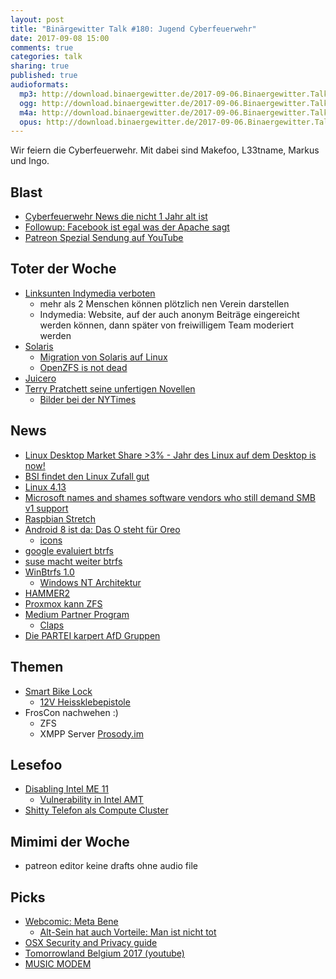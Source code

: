 ```yaml
---
layout: post
title: "Binärgewitter Talk #180: Jugend Cyberfeuerwehr"
date: 2017-09-08 15:00
comments: true
categories: talk
sharing: true
published: true
audioformats:
  mp3: http://download.binaergewitter.de/2017-09-06.Binaergewitter.Talk.180.mp3
  ogg: http://download.binaergewitter.de/2017-09-06.Binaergewitter.Talk.180.ogg
  m4a: http://download.binaergewitter.de/2017-09-06.Binaergewitter.Talk.180.m4a
  opus: http://download.binaergewitter.de/2017-09-06.Binaergewitter.Talk.180.opus
---
```

Wir feiern die Cyberfeuerwehr. Mit dabei sind Makefoo, L33tname, Markus und Ingo.

## Blast
- [Cyberfeuerwehr News die nicht 1 Jahr alt ist](https://www.heise.de/newsticker/meldung/Hacken-fuer-die-Guten-De-Maiziere-regt-Cyber-Feuerwehr-an-3801585.html)
- [Followup: Facebook ist egal was der Apache sagt](http://www.linux-magazin.de/content/view/full/113484)
- [Patreon Spezial Sendung auf YouTube](https://youtu.be/xM9nN3bVvYI)

## Toter der Woche

- [Linksunten Indymedia verboten](https://netzpolitik.org/2017/wahlkampfmanoever-innenminister-verbietet-linksunten-indymedia-org/)
    - mehr als 2 Menschen können plötzlich nen Verein darstellen
    - Indymedia: Website, auf der auch anonym Beiträge eingereicht werden können, dann später von freiwilligem Team moderiert werden
- [Solaris](https://www.heise.de/ix/meldung/Oracle-feuert-SPARC-und-Solaris-Entwickler-3820643.html)
  * [Migration von Solaris auf Linux](http://www.brendangregg.com/blog/2017-09-05/solaris-to-linux-2017.html)
  * [OpenZFS is not dead](https://twitter.com/OpenZFS/status/905166860588523520)
- [Juicero](https://www.heise.de/newsticker/meldung/Juicero-Kein-Saft-mehr-3820641.html)
- [Terry Pratchett seine unfertigen Novellen](
https://news.slashdot.org/story/17/09/02/0147203/terry-pratchetts-hard-drive-destroyed-by-steamroller?utm_source=rss1.0mainlinkanon&utm_medium=feed)
  * [Bilder bei der NYTimes](https://www.nytimes.com/2017/08/30/books/terry-pratchett-steamroller-unpublished-work.html)

## News
- [Linux Desktop Market Share >3% - Jahr des Linux auf dem Desktop is now!](
https://www.netmarketshare.com/operating-system-market-share.aspx?qprid=9&qpcustomb=0&qpsp=200&qpnp=25&qptimeframe=M)
- [BSI findet den Linux Zufall gut](http://www.pro-linux.de/news/1/25107/bsi-best%C3%A4tigt-sicherheit-des-linux-zufallsgenerators.html)
- [Linux 4.13](https://www.heise.de/ct/artikel/Die-Neuerungen-von-Linux-4-13-3771362.html)
- [Microsoft names and shames software vendors who still demand SMB v1 support](https://mspoweruser.com/microsoft-names-shames-software-vendors-still-demand-smb-v1-support/)
- [Raspbian Stretch](https://www.raspberrypi.org/blog/raspbian-stretch/)
- [Android 8 ist da: Das O steht für Oreo](https://www.heise.de/newsticker/meldung/Android-8-ist-da-Das-O-steht-fuer-Oreo-3796667.html)
  * [icons](https://twitter.com/Xabber_XMPP/status/904827955720937473)
- [google evaluiert btrfs](https://www.pro-linux.de/news/1/25063/google-evaluiert-btrfs-f%C3%BCr-android.html)
- [suse macht weiter btrfs](http://www.pro-linux.de/news/1/25082/suse-setzt-weiterhin-auf-btrfs.html)
- [WinBtrfs 1.0](https://github.com/maharmstone/btrfs/tree/v1.0)
  * [Windows NT Architektur](https://upload.wikimedia.org/wikipedia/commons/5/5d/Windows_2000_architecture.svg)
- [HAMMER2](http://lists.dragonflybsd.org/pipermail/users/2017-August/313558.html)
- [Proxmox kann ZFS](https://www.heise.de/ix/meldung/ZFS-und-Debian-9-Proxmox-VE-5-0-ueberzeugt-im-Test-3813719.html)
- [Medium Partner Program](https://help.medium.com/hc/en-us/articles/115011694187-Medium-Partner-Program-FAQ)
  * [Claps](https://help.medium.com/hc/en-us/articles/115011350967-Claps)
- [Die PARTEI karpert AfD Gruppen](https://m.abendblatt.de/politik/article211796479/Die-Partei-kapert-und-veraendert-31-geheime-AfD-Gruppen.html)


## Themen
- [Smart Bike Lock](http://ilockit.bike/)
  * [12V Heissklebepistole](https://www.aliexpress.com/item/30W-Hot-Melt-Glue-Gun-With-XT60-Plug-For-RC-Models-Outfield-3S-12V-Heater-Heating/32830487017.html)
- FrosCon nachwehen :)
  * ZFS
  * XMPP Server [Prosody.im](https://prosody.im)


## Lesefoo
- [Disabling Intel ME 11](http://blog.ptsecurity.com/2017/08/disabling-intel-me.html)
  * [Vulnerability in Intel AMT](https://www.theregister.co.uk/2017/05/01/intel_amt_me_vulnerability/)
- [Shitty Telefon als Compute Cluster](https://www.usenix.org/conference/hotcloud17/program/presentation/shahrad)

## Mimimi der Woche
- patreon editor keine drafts ohne audio file

## Picks

- [Webcomic: Meta Bene](http://www.metabene.de/galerie/)
   - [Alt-Sein hat auch Vorteile: Man ist nicht tot](http://www.metabene.de/wp-content/uploads/2017/07/036_alt-660x767.jpg)
- [OSX Security and Privacy guide](http://www.oss.io/p/drduh/OS-X-Security-and-Privacy-Guide)
- [Tomorrowland Belgium 2017 (youtube)](https://www.youtube.com/watch?v=6dVFy4d61gU)
- [MUSIC MODEM](https://www.amazon.de/dp/B00HCWMX8Q/tag=krebsco-21)
